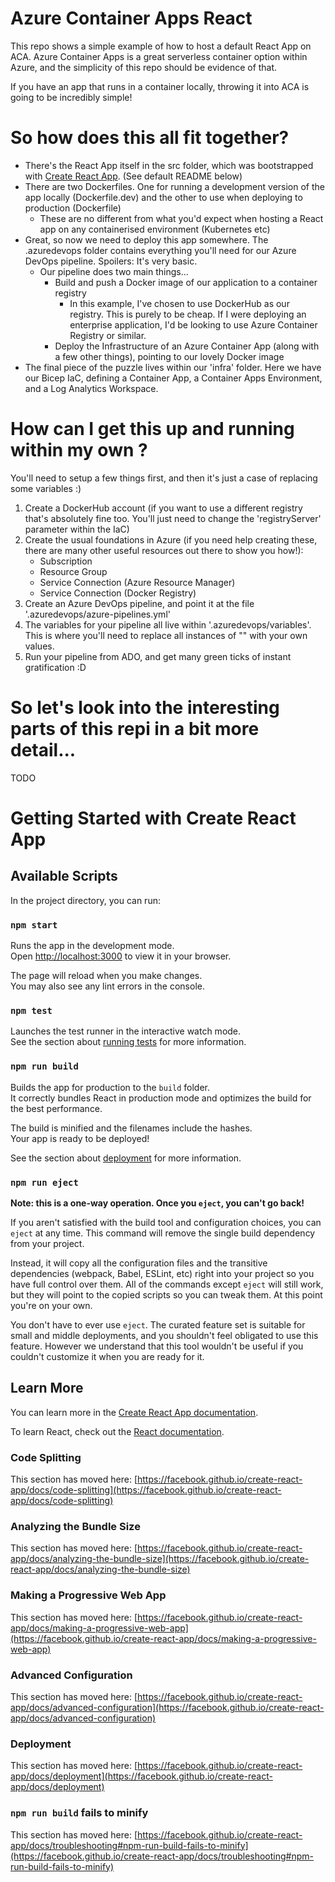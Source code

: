 # Azure Container Apps React
This repo shows a simple example of how to host a default React App on ACA. Azure Container Apps is a great serverless container option within Azure, and the simplicity of this repo should be evidence of that.

If you have an app that runs in a container locally, throwing it into ACA is going to be incredibly simple!

# So how does this all fit together?
- There's the React App itself in the src folder, which was bootstrapped with [Create React App](https://github.com/facebook/create-react-app). (See default README below)
- There are two Dockerfiles. One for running a development version of the app locally (Dockerfile.dev) and the other to use when deploying to production (Dockerfile)
    - These are no different from what you'd expect when hosting a React app on any containerised environment (Kubernetes etc)
- Great, so now we need to deploy this app somewhere. The .azuredevops folder contains everything you'll need for our Azure DevOps pipeline. Spoilers: It's very basic.
    - Our pipeline does two main things...
        - Build and push a Docker image of our application to a container registry
            - In this example, I've chosen to use DockerHub as our registry. This is purely to be cheap. If I were deploying an enterprise application, I'd be looking to use Azure Container Registry or similar.
        - Deploy the Infrastructure of an Azure Container App (along with a few other things), pointing to our lovely Docker image
- The final piece of the puzzle lives within our 'infra' folder. Here we have our Bicep IaC, defining a Container App, a Container Apps Environment, and a Log Analytics Workspace.

# How can I get this up and running within my own ?
You'll need to setup a few things first, and then it's just a case of replacing some variables :)
1. Create a DockerHub account (if you want to use a different registry that's absolutely fine too. You'll just need to change the 'registryServer' parameter within the IaC)
2. Create the usual foundations in Azure (if you need help creating these, there are many other useful resources out there to show you how!):
    - Subscription
    - Resource Group
    - Service Connection (Azure Resource Manager)
    - Service Connection (Docker Registry)
3. Create an Azure DevOps pipeline, and point it at the file '.azuredevops/azure-pipelines.yml'
4. The variables for your pipeline all live within '.azuredevops/variables'. This is where you'll need to replace all instances of "<REPLACEME>" with your own values.
5. Run your pipeline from ADO, and get many green ticks of instant gratification :D

# So let's look into the interesting parts of this repi in a bit more detail...
TODO

# Getting Started with Create React App

## Available Scripts

In the project directory, you can run:

### `npm start`

Runs the app in the development mode.\
Open [http://localhost:3000](http://localhost:3000) to view it in your browser.

The page will reload when you make changes.\
You may also see any lint errors in the console.

### `npm test`

Launches the test runner in the interactive watch mode.\
See the section about [running tests](https://facebook.github.io/create-react-app/docs/running-tests) for more information.

### `npm run build`

Builds the app for production to the `build` folder.\
It correctly bundles React in production mode and optimizes the build for the best performance.

The build is minified and the filenames include the hashes.\
Your app is ready to be deployed!

See the section about [deployment](https://facebook.github.io/create-react-app/docs/deployment) for more information.

### `npm run eject`

**Note: this is a one-way operation. Once you `eject`, you can't go back!**

If you aren't satisfied with the build tool and configuration choices, you can `eject` at any time. This command will remove the single build dependency from your project.

Instead, it will copy all the configuration files and the transitive dependencies (webpack, Babel, ESLint, etc) right into your project so you have full control over them. All of the commands except `eject` will still work, but they will point to the copied scripts so you can tweak them. At this point you're on your own.

You don't have to ever use `eject`. The curated feature set is suitable for small and middle deployments, and you shouldn't feel obligated to use this feature. However we understand that this tool wouldn't be useful if you couldn't customize it when you are ready for it.

## Learn More

You can learn more in the [Create React App documentation](https://facebook.github.io/create-react-app/docs/getting-started).

To learn React, check out the [React documentation](https://reactjs.org/).

### Code Splitting

This section has moved here: [https://facebook.github.io/create-react-app/docs/code-splitting](https://facebook.github.io/create-react-app/docs/code-splitting)

### Analyzing the Bundle Size

This section has moved here: [https://facebook.github.io/create-react-app/docs/analyzing-the-bundle-size](https://facebook.github.io/create-react-app/docs/analyzing-the-bundle-size)

### Making a Progressive Web App

This section has moved here: [https://facebook.github.io/create-react-app/docs/making-a-progressive-web-app](https://facebook.github.io/create-react-app/docs/making-a-progressive-web-app)

### Advanced Configuration

This section has moved here: [https://facebook.github.io/create-react-app/docs/advanced-configuration](https://facebook.github.io/create-react-app/docs/advanced-configuration)

### Deployment

This section has moved here: [https://facebook.github.io/create-react-app/docs/deployment](https://facebook.github.io/create-react-app/docs/deployment)

### `npm run build` fails to minify

This section has moved here: [https://facebook.github.io/create-react-app/docs/troubleshooting#npm-run-build-fails-to-minify](https://facebook.github.io/create-react-app/docs/troubleshooting#npm-run-build-fails-to-minify)
